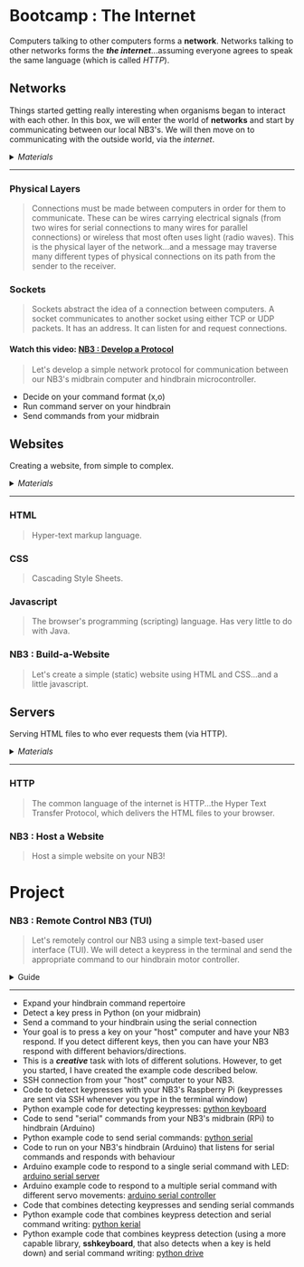 # Bootcamp : The Internet
Computers talking to other computers forms a **network**. Networks talking to other networks forms the ***the internet***...assuming everyone agrees to speak the same language (which is called *HTTP*).

## Networks
Things started getting really interesting when organisms began to interact with each other. In this box, we will enter the world of **networks** and start by communicating between our local NB3's. We will then move on to communicating with the outside world, via the *internet*.

<details><summary><i>Materials</i></summary><p>

Name|Depth|Description| # |Data|Link|
:-------|:---:|:----------|:-:|:--:|:--:|
Cable (MiniUSB-20cm)|01|Short mini-USB to Type-A cable (20 cm)|1|[-D-](/boxes/networks/)|[-L-](https://www.amazon.co.uk/LINDY-0-2-Type-Mini-B-Cable/dp/B01IZ4VFCO)

</p></details><hr>

### Physical Layers
> Connections must be made between computers in order for them to communicate. These can be wires carrying electrical signals (from two wires for serial connections to many wires for parallel connections) or wireless that most often uses light (radio waves). This is the physical layer of the network...and a message may traverse many different types of physical connections on its path from the sender to the receiver.


### Sockets
> Sockets abstract the idea of a connection between computers. A socket communicates to another socket using either TCP or UDP packets. It has an address. It can listen for and request connections.


#### Watch this video: [NB3 : Develop a Protocol](https://vimeo.com/1042782602)
> Let's develop a simple network protocol for communication between our NB3's midbrain computer and hindbrain microcontroller.

- Decide on your command format (x,o)
- Run command server on your hindbrain
- Send commands from your midbrain

## Websites
Creating a website, from simple to complex.

<details><summary><i>Materials</i></summary><p>

Name|Depth|Description| # |Data|Link|
:-------|:---:|:----------|:-:|:--:|:--:|

</p></details><hr>

### HTML
> Hyper-text markup language.


### CSS
> Cascading Style Sheets.


### Javascript
> The browser's programming (scripting) language. Has very little to do with Java.


### NB3 : Build-a-Website
> Let's create a simple (static) website using HTML and CSS...and a little javascript.


## Servers
Serving HTML files to who ever requests them (via HTTP).

<details><summary><i>Materials</i></summary><p>

Name|Depth|Description| # |Data|Link|
:-------|:---:|:----------|:-:|:--:|:--:|

</p></details><hr>

### HTTP
> The common language of the internet is HTTP...the Hyper Text Transfer Protocol, which delivers the HTML files to your browser.


### NB3 : Host a Website
> Host a simple website on your NB3!


# Project
### NB3 : Remote Control NB3 (TUI)
> Let's remotely control our NB3 using a simple text-based user interface (TUI). We will detect a keypress in the terminal and send the appropriate command to our hindbrain motor controller.

<details><summary><weak>Guide</weak></summary>
:-:-: A video guide to completing this project can be viewed <a href="https://vimeo.com/1042784651" target="_blank" rel="noopener noreferrer">here</a>.
</details><hr>

- Expand your hindbrain command repertoire
- Detect a key press in Python (on your midbrain)
- Send a command to your hindbrain using the serial connection
- Your goal is to press a key on your "host" computer and have your NB3 respond. If you detect different keys, then you can have your NB3 respond with different behaviors/directions.
- This is a ***creative*** task with lots of different solutions. However, to get you started, I have created the example code described below.
- SSH connection from your "host" computer to your NB3.
- Code to detect keypresses with your NB3's Raspberry Pi (keypresses are sent via SSH whenever you type in the terminal window)
- Python example code for detecting keypresses: [python keyboard](/boxes/python/remote-NB3/keyboard/keyboard.py)
- Code to send "serial" commands from your NB3's midbrain (RPi) to hindbrain (Arduino)
- Python example code to send serial commands: [python serial](/boxes/python/remote-NB3/serial/serial_write.py)
- Code to run on your NB3's hindbrain (Arduino) that listens for serial commands and responds with behaviour
- Arduino example code to respond to a single serial command with LED: [arduino serial server](/boxes/python/remote-NB3/arduino/serial_server/)
- Arduino example code to respond to a multiple serial command with different servo movements: [arduino serial controller](/boxes/python/remote-NB3/arduino/serial_controller/)
- Code that combines detecting keypresses and sending serial commands
- Python example code that combines keypress detection and serial command writing: [python kerial](/boxes/python/remote-NB3/kerial/kerial.py)
- Python example code that combines keypress detection (using a more capable library, **sshkeyboard**, that also detects when a key is held down) and serial command writing: [python drive](/boxes/python/remote-NB3/drive/drive.py)

